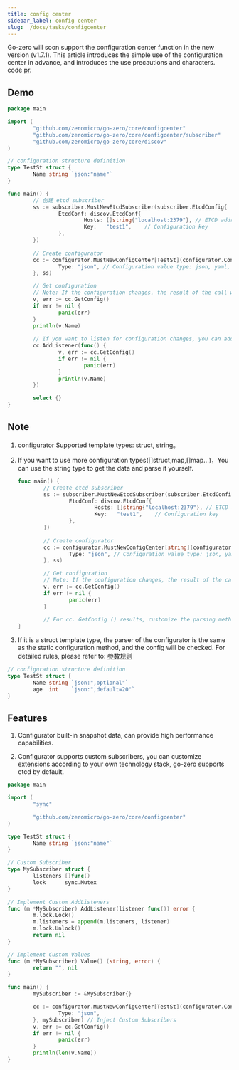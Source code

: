 ```yaml
---
title: config center
sidebar_label: config center
slug:  /docs/tasks/configcenter
---
```


Go-zero will soon support the configuration center function in the new version (v1.7.1). This article introduces the simple use of the configuration center in advance, and introduces the use precautions and characters. code [pr](https://github.com/zeromicro/go-zero/pull/3035).

## Demo

```go
package main

import (
        "github.com/zeromicro/go-zero/core/configcenter"
        "github.com/zeromicro/go-zero/core/configcenter/subscriber"
        "github.com/zeromicro/go-zero/core/discov"
)

// configuration structure definition
type TestSt struct {
        Name string `json:"name"`
}

func main() {
        // 创建 etcd subscriber
        ss := subscriber.MustNewEtcdSubscriber(subscriber.EtcdConfig{
                EtcdConf: discov.EtcdConf{
                        Hosts: []string{"localhost:2379"}, // ETCD address
                        Key:   "test1",    // Configuration key
                },
        })
        
        // Create configurator
        cc := configurator.MustNewConfigCenter[TestSt](configurator.Config{
                Type: "json", // Configuration value type: json, yaml, toml
        }, ss)

        // Get configuration
        // Note: If the configuration changes, the result of the call will always get the latest configuration
        v, err := cc.GetConfig() 
        if err != nil {
                panic(err)
        }
        println(v.Name)
        
        // If you want to listen for configuration changes, you can add listeners
        cc.AddListener(func() {
                v, err := cc.GetConfig()
                if err != nil {
                        panic(err)
                }
                println(v.Name)
        })

        select {}
}
```

## Note

1. configurator Supported template types: struct, string。

2. If you want to use more configuration types([]struct,map,[]map...)，You can use the string type to get the data and parse it yourself.

    ```go
    func main() {
            // Create etcd subscriber
            ss := subscriber.MustNewEtcdSubscriber(subscriber.EtcdConfig{
                    EtcdConf: discov.EtcdConf{
                            Hosts: []string{"localhost:2379"}, // ETCD address
                            Key:   "test1",    // Configuration key
                    },
            })
            
            // Create configurator
            cc := configurator.MustNewConfigCenter[string](configurator.Config{
                    Type: "json", // Configuration value type: json, yaml, toml
            }, ss)
    
            // Get configuration
            // Note: If the configuration changes, the result of the call will always get the latest configuration
            v, err := cc.GetConfig() 
            if err != nil {
                    panic(err)
            }
            
            // For cc. GetConfig () results, customize the parsing method
    }
    ```
3. If it is a struct template type, the parser of the configurator is the same as the static configuration method, and the config will be checked. For detailed rules, please refer to: <a href="docs/tutorials/api/parameter" target="_blank">参数规则</a>

```go
// configuration structure definition
type TestSt struct {
        Name string `json:",optional"`
        age  int    `json:",default=20"`
}
```

## Features

1. Configurator built-in snapshot data, can provide high performance capabilities.

2. Configurator supports custom subscribers, you can customize extensions according to your own technology stack, go-zero supports etcd by default.

```go
package main

import (
        "sync"

        "github.com/zeromicro/go-zero/core/configcenter"
)

type TestSt struct {
        Name string `json:"name"`
}

// Custom Subscriber
type MySubscriber struct {
        listeners []func()
        lock      sync.Mutex
}

// Implement Custom AddListeners
func (m *MySubscriber) AddListener(listener func()) error {
        m.lock.Lock()
        m.listeners = append(m.listeners, listener)
        m.lock.Unlock()
        return nil
}

// Implement Custom Values
func (m *MySubscriber) Value() (string, error) {
        return "", nil
}

func main() {
        mySubscriber := &MySubscriber{}

        cc := configurator.MustNewConfigCenter[TestSt](configurator.Config{
                Type: "json",
        }, mySubscriber) // Inject Custom Subscribers
        v, err := cc.GetConfig()
        if err != nil {
                panic(err)
        }
        println(len(v.Name))
}
```